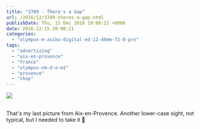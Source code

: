 ```yaml
---
title: "3709 - There's a Gap"
url: /2016/12/3709-theres-a-gap.html
publishDate: Thu, 15 Dec 2016 19:00:21 +0000
date: 2016-12-15 20:00:21
categories: 
  - "olympus-m-zuiko-digital-ed-12-40mm-f2-8-pro"
tags: 
  - "advertizing"
  - "aix-en-provence"
  - "france"
  - "olympus-om-d-e-m1"
  - "provence"
  - "shop"
---
```

<div class="container">
<div class="center"><a target="_blank" href="https://d25zfm9zpd7gm5.cloudfront.net/1200x1200/2016/20160625_182203_lr.jpg"><img class="webfeedsFeaturedVisual" src="https://d25zfm9zpd7gm5.cloudfront.net/0600x0600/2016/20160625_182203_lr.jpg" /></a></div>
</div>
<br />

That's my last picture from Aix-en-Provence. Another lower-case sight, not typical, but I needed to take it 🙂
